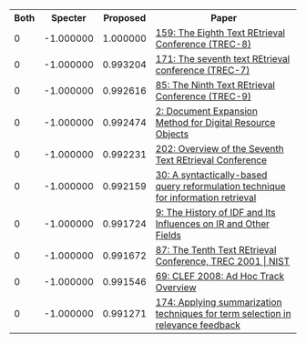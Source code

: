 <html><table><tr>
<th>Both</th>
<th>Specter</th>
<th>Proposed</th>
<th>Paper</th>
</tr>
<tr>
<td>0</td>
<td>-1.000000</td>
<td>1.000000</td>
<td><a href="https://www.semanticscholar.org/paper/0f9c4c7028e2ed449ee1f92dbedd158477629324">159: The Eighth Text REtrieval Conference (TREC-8)</a></td>
</tr>
<tr>
<td>0</td>
<td>-1.000000</td>
<td>0.993204</td>
<td><a href="https://www.semanticscholar.org/paper/b69cf89454556c93efa37276e2cd1e4d8e72b6ba">171: The seventh text REtrieval conference (TREC-7)</a></td>
</tr>
<tr>
<td>0</td>
<td>-1.000000</td>
<td>0.992616</td>
<td><a href="https://www.semanticscholar.org/paper/46c9715d815245d8c2545099d9262b777f93247c">85: The Ninth Text REtrieval Conference (TREC-9)</a></td>
</tr>
<tr>
<td>0</td>
<td>-1.000000</td>
<td>0.992474</td>
<td><a href="https://www.semanticscholar.org/paper/97456f2939023c06025c1316fc0ad73dad0445fa">2: Document Expansion Method for Digital Resource Objects</a></td>
</tr>
<tr>
<td>0</td>
<td>-1.000000</td>
<td>0.992231</td>
<td><a href="https://www.semanticscholar.org/paper/a07c4d5acf87e012a1a40c82d48d056b43b4aabc">202: Overview of the Seventh Text REtrieval Conference</a></td>
</tr>
<tr>
<td>0</td>
<td>-1.000000</td>
<td>0.992159</td>
<td><a href="https://www.semanticscholar.org/paper/6d0c708e93aa63851b9d9936646fa43c4ebfaad3">30: A syntactically-based query reformulation technique for information retrieval</a></td>
</tr>
<tr>
<td>0</td>
<td>-1.000000</td>
<td>0.991724</td>
<td><a href="https://www.semanticscholar.org/paper/8b8910cb1f448552561b2c9a108709ed884d360a">9: The History of IDF and Its Influences on IR and Other Fields</a></td>
</tr>
<tr>
<td>0</td>
<td>-1.000000</td>
<td>0.991672</td>
<td><a href="https://www.semanticscholar.org/paper/d05202ff95ce23331fed671e4d0703f352ee517e">87: The Tenth Text REtrieval Conference, TREC 2001 | NIST</a></td>
</tr>
<tr>
<td>0</td>
<td>-1.000000</td>
<td>0.991546</td>
<td><a href="https://www.semanticscholar.org/paper/f094b606beaf2fe1714a01f1276e2e2f9cd58114">69: CLEF 2008: Ad Hoc Track Overview</a></td>
</tr>
<tr>
<td>0</td>
<td>-1.000000</td>
<td>0.991271</td>
<td><a href="https://www.semanticscholar.org/paper/037faf10b83e6f882d8005828098b2d6dc963d69">174: Applying summarization techniques for term selection in relevance feedback</a></td>
</tr>
</table></html>
